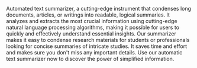 Automated text summarizer, a cutting-edge instrument that condenses long documents, articles, or writings into readable, logical summaries. 
It analyzes and extracts the most crucial information using cutting-edge natural language processing algorithms, making it possible for users to quickly and effectively understand essential insights. 
Our summarizer makes it easy to condense research materials for students or professionals looking for concise summaries of intricate studies. 
It saves time and effort and makes sure you don't miss any important details. Use our automatic text summarizer now to discover the power of simplified information.
